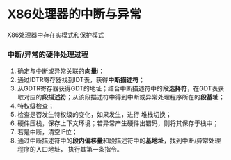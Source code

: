 # X86处理器的中断与异常

X86处理器中存在实模式和保护模式









### 中断/异常的硬件处理过程

1. 确定与中断或异常关联的**向量**i；
2. 通过IDTR寄存器找到IDT表，获得**中断描述符**；
3. 从GDTR寄存器获得GDT的地址；结合中断描述符中的**段选择符**，在GDT表获取对应的**段描述符**；从该段描述符中得到中断或异常处理程序所在的**段基址**；
4. 特权级检查；
5. 检查是否发生特权级的变化，如果发生，进行 堆栈切换；
6. 硬件压栈，保存上下文环境；若异常产生硬件出错码，则将其保存于栈中；
7. 若是中断，清空IF位；
8. 通过中断描述符中的**段内偏移量**和段描述符中的**基地址**，找到中断/异常处理程序的入口地址， 执行其第一条指令。